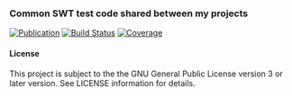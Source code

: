 ### Common SWT test code shared between my projects
[![Publication](https://img.shields.io/maven-central/v/de.carne/java-test-swt-gtk-linux-x86_64)](https://search.maven.org/artifact/de.carne/java-test-swt-gtk-linux-x86_64)
[![Build Status](https://travis-ci.com/hdecarne/java-test-swt.svg?branch=master)](https://travis-ci.com/hdecarne/java-test-swt)
[![Coverage](https://sonarcloud.io/api/project_badges/measure?project=de.carne%3Ajava-test-swt&metric=coverage)](https://sonarcloud.io/dashboard/index/de.carne:java-test-swt)  

#### License
This project is subject to the the GNU General Public License version 3 or later version.
See LICENSE information for details.
